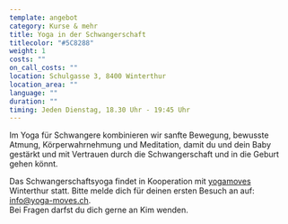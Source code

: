 ```yaml
---
template: angebot
category: Kurse & mehr
title: Yoga in der Schwangerschaft
titlecolor: "#5C8288"
weight: 1
costs: ""
on_call_costs: ""
location: Schulgasse 3, 8400 Winterthur
location_area: ""
language: ""
duration: ""
timing: Jeden Dienstag, 18.30 Uhr - 19:45 Uhr
---
```

Im Yoga für Schwangere kombinieren wir sanfte Bewegung, bewusste Atmung, Körperwahrnehmung und Meditation, damit du und dein Baby gestärkt und mit Vertrauen durch die Schwangerschaft und in die Geburt gehen könnt.

Das Schwangerschaftsyoga findet in Kooperation mit [yogamoves](https://www.yoga-moves.ch/news-uebersicht/yoga-in-der-schwangerschaft "yogamoves") Winterthur statt. Bitte melde dich für deinen ersten Besuch an auf:  [info@yoga-moves.ch](mailto:info@yoga-moves.ch).  
Bei Fragen darfst du dich gerne an Kim wenden.